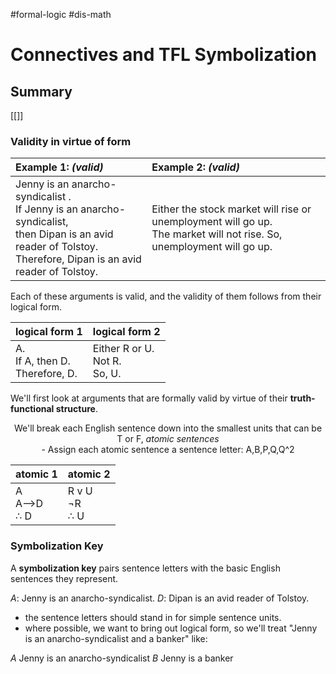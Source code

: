 #formal-logic 
#dis-math 
# Connectives and TFL Symbolization
## Summary
[[]]

### Validity in virtue of form


| Example 1: *(valid)*                                                                                                                                                   | Example 2:  *(valid)*                                                                                                      |
|:---------------------------------------------------------------------------------------------------------------------------------------------------------------------- |:-------------------------------------------------------------------------------------------------------------------------- |
| Jenny is an anarcho-syndicalist .<br>If Jenny is an anarcho-syndicalist,<br>then Dipan is an avid reader of Tolstoy.<br>Therefore, Dipan is an avid reader of Tolstoy. | Either the stock market will rise or unemployment will go up.<br>The market will not rise. So,<br>unemployment will go up. |


Each of these arguments is valid, and the validity of them follows from their logical form. 


| logical form 1                       | logical form 2                     |
|:------------------------------------ |:---------------------------------- |
| A.<br>If A, then D.<br>Therefore, D. | Either R or U.<br>Not R.<br>So, U. |

We'll first look at arguments that are formally valid by virtue of their **truth-functional structure**.

<center>
	We'll break each English sentence down into the smallest units that can be T or F, <i>atomic sentences</i>
</center>
<center>	
	- Assign each atomic sentence a sentence letter: A,B,P,Q,Q^2 
</center>

| atomic 1                     | atomic 2                            |
| ---------------------------- | ----------------------------------- |
| A<br>A-->D<br>$\therefore$ D | R v U<br> $\neg$R<br>$\therefore$ U |

### Symbolization Key

A **symbolization key** pairs sentence letters with the basic English sentences they represent.

*A*: Jenny is an anarcho-syndicalist.
*D*: Dipan is an avid reader of Tolstoy.
* the sentence letters should stand in for simple sentence units.
* where possible, we want to bring out logical form, so we'll treat "Jenny is an anarcho-syndicalist and a banker" like:

*A* Jenny is an anarcho-syndicalist
*B* Jenny is a banker

